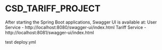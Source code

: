 # CSD_TARIFF_PROJECT

After starting the Spring Boot applications, Swagger UI is available at:
User Service - http://localhost:8080/swagger-ui/index.html
Tariff Service - http://localhost:8081/swagger-ui/index.html

test deploy.yml